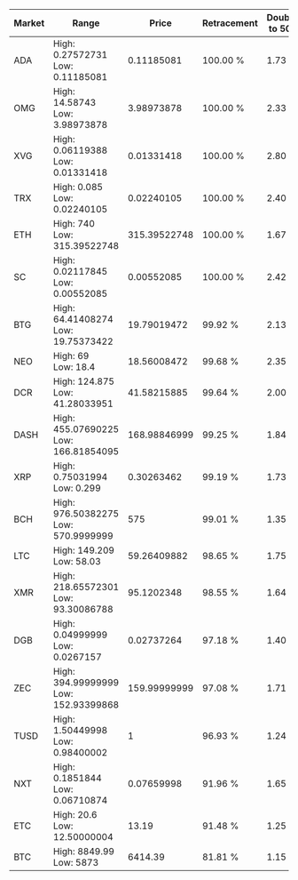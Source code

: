 | Market | Range | Price| Retracement | Doubles to 50% |
| --- | --- | --- | --- | --- |
| ADA | High: 0.27572731<br />Low: 0.11185081 | 0.11185081 | 100.00 % | 1.73 |
| OMG | High: 14.58743<br />Low: 3.98973878 | 3.98973878 | 100.00 % | 2.33 |
| XVG | High: 0.06119388<br />Low: 0.01331418 | 0.01331418 | 100.00 % | 2.80 |
| TRX | High: 0.085<br />Low: 0.02240105 | 0.02240105 | 100.00 % | 2.40 |
| ETH | High: 740<br />Low: 315.39522748 | 315.39522748 | 100.00 % | 1.67 |
| SC | High: 0.02117845<br />Low: 0.00552085 | 0.00552085 | 100.00 % | 2.42 |
| BTG | High: 64.41408274<br />Low: 19.75373422 | 19.79019472 | 99.92 % | 2.13 |
| NEO | High: 69<br />Low: 18.4 | 18.56008472 | 99.68 % | 2.35 |
| DCR | High: 124.875<br />Low: 41.28033951 | 41.58215885 | 99.64 % | 2.00 |
| DASH | High: 455.07690225<br />Low: 166.81854095 | 168.98846999 | 99.25 % | 1.84 |
| XRP | High: 0.75031994<br />Low: 0.299 | 0.30263462 | 99.19 % | 1.73 |
| BCH | High: 976.50382275<br />Low: 570.9999999 | 575 | 99.01 % | 1.35 |
| LTC | High: 149.209<br />Low: 58.03 | 59.26409882 | 98.65 % | 1.75 |
| XMR | High: 218.65572301<br />Low: 93.30086788 | 95.1202348 | 98.55 % | 1.64 |
| DGB | High: 0.04999999<br />Low: 0.0267157 | 0.02737264 | 97.18 % | 1.40 |
| ZEC | High: 394.99999999<br />Low: 152.93399868 | 159.99999999 | 97.08 % | 1.71 |
| TUSD | High: 1.50449998<br />Low: 0.98400002 | 1 | 96.93 % | 1.24 |
| NXT | High: 0.1851844<br />Low: 0.06710874 | 0.07659998 | 91.96 % | 1.65 |
| ETC | High: 20.6<br />Low: 12.50000004 | 13.19 | 91.48 % | 1.25 |
| BTC | High: 8849.99<br />Low: 5873 | 6414.39 | 81.81 % | 1.15 |
